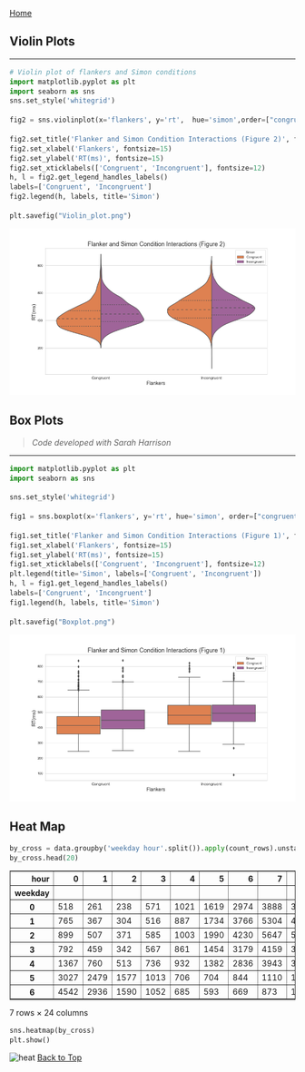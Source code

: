 <a href="https://IsaacZacher.github.io/Portfolio/">Home</a>

## Violin Plots 
---

```python
# Violin plot of flankers and Simon conditions
import matplotlib.pyplot as plt
import seaborn as sns
sns.set_style('whitegrid')

fig2 = sns.violinplot(x='flankers', y='rt',  hue='simon',order=["congruent", "incongruent"], data=data,split=True, scale="count", inner="quartile")

fig2.set_title('Flanker and Simon Condition Interactions (Figure 2)', fontsize=18)
fig2.set_xlabel('Flankers', fontsize=15)
fig2.set_ylabel('RT(ms)', fontsize=15)
fig2.set_xticklabels(['Congruent', 'Incongruent'], fontsize=12)
h, l = fig2.get_legend_handles_labels()
labels=['Congruent', 'Incongruent']
fig2.legend(h, labels, title='Simon')

plt.savefig("Violin_plot.png")

```

![violin plot (figure 2)](Violin_plot.png)
## Box Plots 
> *Code developed with Sarah Harrison*
---



```python
import matplotlib.pyplot as plt
import seaborn as sns

sns.set_style('whitegrid')

fig1 = sns.boxplot(x='flankers', y='rt', hue='simon', order=["congruent", "incongruent"], data=data)

fig1.set_title('Flanker and Simon Condition Interactions (Figure 1)', fontsize=18)
fig1.set_xlabel('Flankers', fontsize=15)
fig1.set_ylabel('RT(ms)', fontsize=15)
fig1.set_xticklabels(['Congruent', 'Incongruent'], fontsize=12)
plt.legend(title='Simon', labels=['Congruent', 'Incongruent'])
h, l = fig1.get_legend_handles_labels()
labels=['Congruent', 'Incongruent']
fig1.legend(h, labels, title='Simon')

plt.savefig("Boxplot.png")
```


![boxplots (Figure 1)](Boxplot.png)


## Heat Map 
```python
by_cross = data.groupby('weekday hour'.split()).apply(count_rows).unstack()
by_cross.head(20)

```




<table border="1" class="dataframe">
  <thead>
    <tr style="text-align: right;">
      <th>hour</th>
      <th>0</th>
      <th>1</th>
      <th>2</th>
      <th>3</th>
      <th>4</th>
      <th>5</th>
      <th>6</th>
      <th>7</th>
      <th>8</th>
      <th>9</th>
      <th>...</th>
      <th>14</th>
      <th>15</th>
      <th>16</th>
      <th>17</th>
      <th>18</th>
      <th>19</th>
      <th>20</th>
      <th>21</th>
      <th>22</th>
      <th>23</th>
    </tr>
    <tr>
      <th>weekday</th>
      <th></th>
      <th></th>
      <th></th>
      <th></th>
      <th></th>
      <th></th>
      <th></th>
      <th></th>
      <th></th>
      <th></th>
      <th></th>
      <th></th>
      <th></th>
      <th></th>
      <th></th>
      <th></th>
      <th></th>
      <th></th>
      <th></th>
      <th></th>
      <th></th>
    </tr>
  </thead>
  <tbody>
    <tr>
      <th>0</th>
      <td>518</td>
      <td>261</td>
      <td>238</td>
      <td>571</td>
      <td>1021</td>
      <td>1619</td>
      <td>2974</td>
      <td>3888</td>
      <td>3138</td>
      <td>2211</td>
      <td>...</td>
      <td>3117</td>
      <td>3818</td>
      <td>4962</td>
      <td>5574</td>
      <td>4725</td>
      <td>4386</td>
      <td>3573</td>
      <td>3079</td>
      <td>1976</td>
      <td>1091</td>
    </tr>
    <tr>
      <th>1</th>
      <td>765</td>
      <td>367</td>
      <td>304</td>
      <td>516</td>
      <td>887</td>
      <td>1734</td>
      <td>3766</td>
      <td>5304</td>
      <td>4594</td>
      <td>2962</td>
      <td>...</td>
      <td>4489</td>
      <td>6042</td>
      <td>7521</td>
      <td>8297</td>
      <td>7089</td>
      <td>6459</td>
      <td>6310</td>
      <td>5993</td>
      <td>3614</td>
      <td>1948</td>
    </tr>
    <tr>
      <th>2</th>
      <td>899</td>
      <td>507</td>
      <td>371</td>
      <td>585</td>
      <td>1003</td>
      <td>1990</td>
      <td>4230</td>
      <td>5647</td>
      <td>5242</td>
      <td>3846</td>
      <td>...</td>
      <td>5438</td>
      <td>7071</td>
      <td>8213</td>
      <td>9151</td>
      <td>8334</td>
      <td>7794</td>
      <td>7783</td>
      <td>6921</td>
      <td>4845</td>
      <td>2571</td>
    </tr>
    <tr>
      <th>3</th>
      <td>792</td>
      <td>459</td>
      <td>342</td>
      <td>567</td>
      <td>861</td>
      <td>1454</td>
      <td>3179</td>
      <td>4159</td>
      <td>3616</td>
      <td>2654</td>
      <td>...</td>
      <td>4083</td>
      <td>5182</td>
      <td>6149</td>
      <td>6951</td>
      <td>6637</td>
      <td>5929</td>
      <td>6345</td>
      <td>6585</td>
      <td>5370</td>
      <td>2909</td>
    </tr>
    <tr>
      <th>4</th>
      <td>1367</td>
      <td>760</td>
      <td>513</td>
      <td>736</td>
      <td>932</td>
      <td>1382</td>
      <td>2836</td>
      <td>3943</td>
      <td>3648</td>
      <td>2732</td>
      <td>...</td>
      <td>4087</td>
      <td>5354</td>
      <td>6259</td>
      <td>6790</td>
      <td>7258</td>
      <td>6247</td>
      <td>5165</td>
      <td>6265</td>
      <td>6708</td>
      <td>5393</td>
    </tr>
    <tr>
      <th>5</th>
      <td>3027</td>
      <td>2479</td>
      <td>1577</td>
      <td>1013</td>
      <td>706</td>
      <td>704</td>
      <td>844</td>
      <td>1110</td>
      <td>1372</td>
      <td>1764</td>
      <td>...</td>
      <td>3042</td>
      <td>4457</td>
      <td>5410</td>
      <td>5558</td>
      <td>6165</td>
      <td>5529</td>
      <td>4792</td>
      <td>5811</td>
      <td>6493</td>
      <td>5719</td>
    </tr>
    <tr>
      <th>6</th>
      <td>4542</td>
      <td>2936</td>
      <td>1590</td>
      <td>1052</td>
      <td>685</td>
      <td>593</td>
      <td>669</td>
      <td>873</td>
      <td>1233</td>
      <td>1770</td>
      <td>...</td>
      <td>2934</td>
      <td>3400</td>
      <td>3489</td>
      <td>3154</td>
      <td>2795</td>
      <td>2579</td>
      <td>2276</td>
      <td>2310</td>
      <td>1639</td>
      <td>1018</td>
    </tr>
  </tbody>
</table>
<p>7 rows × 24 columns</p>
</div>




```python
sns.heatmap(by_cross)
plt.show()
```
<img src= "uber_demo_14_0.JPG" alt="heat" width="300"/>
<a href="https://isaaczacher.github.io/Portfolio/Figure_Examples.html">Back to Top </a>
